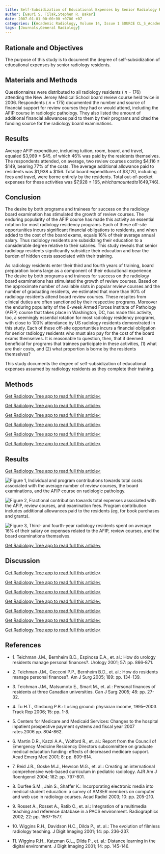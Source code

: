 ```yaml
---
title: Self-Subsidization of Educational Expenses by Senior Radiology Residents
author: [Gauri S. Tilak,Stephen R. Baker]
date: 2007-01-01 00:00:00 +0700 +07
categories: [{Academic Radiology, Volume 14, Issue 1 SOURCE CL_S_AcademicRadiologyVolume14Issue1 1}]
tags: [Journals,General Radiology]
---
```

## Rationale and Objectives

The purpose of this study is to document the degree of self-subsidization of educational expenses by senior radiology residents.

## Materials and Methods

Questionnaires were distributed to all radiology residents ( _n_ = 176) attending the New Jersey Medical School board review course held twice in 2006. Respondents ( _n_ = 175) documented the number and source of financial support for review courses they had or would attend, including the AFIP course in radiologic pathology. They also listed the amount of additional financial allowances paid to them by their programs and cited the funding source for the radiology board examinations.

## Results

Average AFIP expenditure, including tuition, room, board, and travel, equaled $3,969 ± $45, of which 46% was paid by the residents themselves. The respondents attended, on average, two review courses costing $4,116 ± $149, bearing 77% of the costs. The average additional allowance paid to residents was $1,938 ± $156. Total board expenditures of $3,120, including fees and travel, were borne entirely by the residents. Total out-of-pocket expenses for these activities was $7,928 ± $165, which amounted to 16% of senior residents’ average annual salary ($49,746).

## Conclusion

The desire by both programs and trainees for success on the radiology board examination has stimulated the growth of review courses. The enduring popularity of the AFIP course has made this activity an essential rotation for most radiology residency programs. Each of these off-site opportunities incurs significant financial obligations to residents, and when added to the cost of the board exams, equals 16% of their average annual salary. Thus radiology residents are subsidizing their education to a considerable degree relative to their salaries. This study reveals that senior radiology residents significantly subsidize their education and bear the burden of hidden costs associated with their training.

As radiology residents enter their third and fourth years of training, board preparation looms large as a component of their educational experience. The desire by both programs and trainees for success on the radiology board examinations has stimulated the growth of review courses. Based on the approximate number of available slots in popular review courses and the number of graduating residents, we estimated that more than 90% of radiology residents attend board review courses. These respites from clinical duties are often sanctioned by their respective programs. Moreover the enduring popularity of the 6-week Armed Forces Institute of Pathology (AFIP) course that takes place in Washington, DC, has made this activity, too, a seemingly essential rotation for most radiology residency programs, with close to 100% attendance by US radiology residents demonstrated in this study. Each of these off-site opportunities incurs a financial obligation for senior radiology residents who must also pay for the cost of the board exams themselves. It is reasonable to question, then, that if deemed beneficial for programs that trainees participate in these activities, (1) what are their costs, and (2) what proportion is borne by the residents themselves?

This study documents the degree of self-subsidization of educational expenses assumed by radiology residents as they complete their training.

## Methods

[Get Radiology Tree app to read full this article<](https://clinicalpub.com/app)

[Get Radiology Tree app to read full this article<](https://clinicalpub.com/app)

[Get Radiology Tree app to read full this article<](https://clinicalpub.com/app)

[Get Radiology Tree app to read full this article<](https://clinicalpub.com/app)

[Get Radiology Tree app to read full this article<](https://clinicalpub.com/app)

[Get Radiology Tree app to read full this article<](https://clinicalpub.com/app)

## Results

[Get Radiology Tree app to read full this article<](https://clinicalpub.com/app)

![Figure 1, Individual and program contributions towards total costs associated with the average number of review courses, the board examinations, and the AFIP course on radiologic pathology.](https://storage.googleapis.com/dl.dentistrykey.com/clinical/SelfSubsidizationofEducationalExpensesbySeniorRadiologyResidents/0_1s20S107663320600506X.jpg)

![Figure 2, Fractional contribution towards total expenses associated with the AFIP, review courses, and examination fees. Program contribution includes additional allowances paid to the residents (eg, for book purchases and grants).](https://storage.googleapis.com/dl.dentistrykey.com/clinical/SelfSubsidizationofEducationalExpensesbySeniorRadiologyResidents/1_1s20S107663320600506X.jpg)

![Figure 3, Third- and fourth-year radiology residents spent on average 16% of their salary on expenses related to the AFIP, review courses, and the board examinations themselves.](https://storage.googleapis.com/dl.dentistrykey.com/clinical/SelfSubsidizationofEducationalExpensesbySeniorRadiologyResidents/2_1s20S107663320600506X.jpg)

[Get Radiology Tree app to read full this article<](https://clinicalpub.com/app)

## Discussion

[Get Radiology Tree app to read full this article<](https://clinicalpub.com/app)

[Get Radiology Tree app to read full this article<](https://clinicalpub.com/app)

[Get Radiology Tree app to read full this article<](https://clinicalpub.com/app)

[Get Radiology Tree app to read full this article<](https://clinicalpub.com/app)

[Get Radiology Tree app to read full this article<](https://clinicalpub.com/app)

[Get Radiology Tree app to read full this article<](https://clinicalpub.com/app)

[Get Radiology Tree app to read full this article<](https://clinicalpub.com/app)

## References

- 1\. Teichman J.M., Bernheim B.D., Espinosa E.A., et. al.: How do urology residents manage personal finances?. Urology 2001; 57: pp. 866-871.


- 2\. Teichman J.M., Cecconi P.P., Bernheim B.D., et. al.: How do residents manage personal finances?. Am J Surg 2005; 189: pp. 134-139.


- 3\. Teichman J.M., Matsumoto E., Smart M., et. al.: Personal finances of residents at three Canadian universities. Can J Surg 2005; 48: pp. 27-32.


- 4\. Tu H.T., Ginsburg P.B.: Losing ground: physician income, 1995–2003. Track Rep 2006; 15: pp. 1-8.


- 5\. Centers for Medicare and Medicaid Services: Changes to the hospital inpatient prospective payment systems and fiscal year 2007 rates.2006.pp. 804-862.


- 6\. Martin D.R., Kazzi A.A., Wolford R., et. al.: Report from the Council of Emergency Medicine Residency Directors subcommittee on graduate medical education funding: effects of decreased medicare support. Acad Emerg Med 2001; 8: pp. 809-814.


- 7\. Reid J.R., Goske M.J., Hewson M.G., et. al.: Creating an international comprehensive web-based curriculum in pediatric radiology. AJR Am J Roentgenol 2004; 182: pp. 797-801.


- 8\. Durfee S.M., Jain S., Shaffer K.: Incorporating electronic media into medical student education: a survey of AMSER members on computer and web use in radiology courses. Acad Radiol 2003; 10: pp. 205-210.


- 9\. Rosset A., Rosset A., Ratib O., et. al.: Integration of a multimedia teaching and reference database in a PACS environment. Radiographics 2002; 22: pp. 1567-1577.


- 10\. Wiggins R.H., Davidson H.C., Dilda P., et. al.: The evolution of filmless radiology teaching. J Digit Imaging 2001; 14: pp. 236-237.


- 11\. Wiggins R.H., Katzman G.L., Dilda P., et. al.: Distance learning in the digital environment. J Digit Imaging 2001; 14: pp. 145-146.